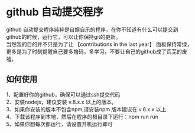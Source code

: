 # github 自动提交程序

github 自动提交程序纯粹是自娱自乐的程序，在你不知道有什么可以提交到github的时候，运行它，可以让你保持git的更新。    
当然我的目的并不只是为了让 【contributions in the last year】 面板保持常绿，更多是为了时刻提醒自己要多撸码，多学习，不要让自己的github成了荒芜的废墟。 

## 如何使用
  1、配置好你的github，确保可以通过ssh提交代码  
  2、安装nodejs，建议安装 v.8.x.x 以上的版本。  
  3、如果你安装的版本不包含npm,请安装npm 版本建议在 v.6.x.x 以上  
  4、下载该程序到本地，然后在程序的根目录下运行：npm run run  
  5、如果你想每次都运行，请设置开机运行即可
